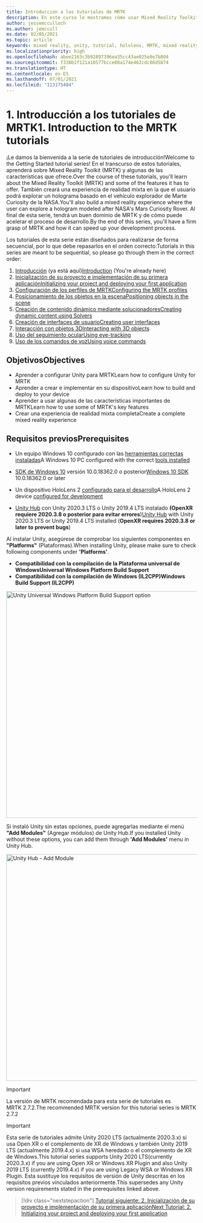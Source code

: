 ```yaml
---
title: Introducción a los tutoriales de MRTK
description: En este curso le mostramos cómo usar Mixed Reality Toolkit (MRTK) para crear una aplicación de realidad mixta desde cero.
author: jessemcculloch
ms.author: jemccull
ms.date: 02/05/2021
ms.topic: article
keywords: mixed reality, unity, tutorial, hololens, MRTK, mixed reality toolkit, solvers, eye-tracking, voice commands
ms.localizationpriority: high
ms.openlocfilehash: abee2163c3b92897396ea35cc43ae025e8e7b804
ms.sourcegitcommit: f338b1f121a10577bcce08a174e462cdc86d5874
ms.translationtype: HT
ms.contentlocale: es-ES
ms.lasthandoff: 07/01/2021
ms.locfileid: "113175484"
---
```

# <a name="1-introduction-to-the-mrtk-tutorials"></a><span data-ttu-id="43b0f-104">1. Introducción a los tutoriales de MRTK</span><span class="sxs-lookup"><span data-stu-id="43b0f-104">1. Introduction to the MRTK tutorials</span></span>

<span data-ttu-id="43b0f-105">¡Le damos la bienvenida a la serie de tutoriales de introducción!</span><span class="sxs-lookup"><span data-stu-id="43b0f-105">Welcome to the Getting Started tutorial series!</span></span> <span data-ttu-id="43b0f-106">En el transcurso de estos tutoriales, aprenderá sobre Mixed Reality Toolkit (MRTK) y algunas de las características que ofrece.</span><span class="sxs-lookup"><span data-stu-id="43b0f-106">Over the course of these tutorials, you'll learn about the Mixed Reality Toolkit (MRTK) and some of the features it has to offer.</span></span> <span data-ttu-id="43b0f-107">También creará una experiencia de realidad mixta en la que el usuario podrá explorar un holograma basado en el vehículo explorador de Marte Curiosity de la NASA.</span><span class="sxs-lookup"><span data-stu-id="43b0f-107">You'll also build a mixed reality experience where the user can explore a hologram modeled after NASA's Mars Curiosity Rover.</span></span> <span data-ttu-id="43b0f-108">Al final de esta serie, tendrá un buen dominio de MRTK y de cómo puede acelerar el proceso de desarrollo.</span><span class="sxs-lookup"><span data-stu-id="43b0f-108">By the end of this series, you'll have a firm grasp of MRTK and how it can speed up your development process.</span></span>

<span data-ttu-id="43b0f-109">Los tutoriales de esta serie están diseñados para realizarse de forma secuencial, por lo que debe repasarlos en el orden correcto:</span><span class="sxs-lookup"><span data-stu-id="43b0f-109">Tutorials in this series are meant to be sequential, so please go through them in the correct order:</span></span>

1. <span data-ttu-id="43b0f-110">[Introducción](mr-learning-base-01.md) (ya está aquí)</span><span class="sxs-lookup"><span data-stu-id="43b0f-110">[Introduction](mr-learning-base-01.md) (You're already here)</span></span>
2. [<span data-ttu-id="43b0f-111">Inicialización de su proyecto e implementación de su primera aplicación</span><span class="sxs-lookup"><span data-stu-id="43b0f-111">Initializing your project and deploying your first application</span></span>](mr-learning-base-02.md)
3. [<span data-ttu-id="43b0f-112">Configuración de los perfiles de MRTK</span><span class="sxs-lookup"><span data-stu-id="43b0f-112">Configuring the MRTK profiles</span></span>](mr-learning-base-03.md)
4. [<span data-ttu-id="43b0f-113">Posicionamiento de los objetos en la escena</span><span class="sxs-lookup"><span data-stu-id="43b0f-113">Positioning objects in the scene</span></span>](mr-learning-base-04.md)
5. [<span data-ttu-id="43b0f-114">Creación de contenido dinámico mediante solucionadores</span><span class="sxs-lookup"><span data-stu-id="43b0f-114">Creating dynamic content using Solvers</span></span>](mr-learning-base-05.md)
6. [<span data-ttu-id="43b0f-115">Creación de interfaces de usuario</span><span class="sxs-lookup"><span data-stu-id="43b0f-115">Creating user interfaces</span></span>](mr-learning-base-06.md)
7. [<span data-ttu-id="43b0f-116">Interacción con objetos 3D</span><span class="sxs-lookup"><span data-stu-id="43b0f-116">Interacting with 3D objects</span></span>](mr-learning-base-07.md)
8. [<span data-ttu-id="43b0f-117">Uso del seguimiento ocular</span><span class="sxs-lookup"><span data-stu-id="43b0f-117">Using eye-tracking</span></span>](mr-learning-base-08.md)
9. [<span data-ttu-id="43b0f-118">Uso de los comandos de voz</span><span class="sxs-lookup"><span data-stu-id="43b0f-118">Using voice commands</span></span>](mr-learning-base-09.md)

## <a name="objectives"></a><span data-ttu-id="43b0f-119">Objetivos</span><span class="sxs-lookup"><span data-stu-id="43b0f-119">Objectives</span></span>

* <span data-ttu-id="43b0f-120">Aprender a configurar Unity para MRTK</span><span class="sxs-lookup"><span data-stu-id="43b0f-120">Learn how to configure Unity for MRTK</span></span>
* <span data-ttu-id="43b0f-121">Aprender a crear e implementar en su dispositivo</span><span class="sxs-lookup"><span data-stu-id="43b0f-121">Learn how to build and deploy to your device</span></span>
* <span data-ttu-id="43b0f-122">Aprender a usar algunas de las características importantes de MRTK</span><span class="sxs-lookup"><span data-stu-id="43b0f-122">Learn how to use some of MRTK's key features</span></span>
* <span data-ttu-id="43b0f-123">Crear una experiencia de realidad mixta completa</span><span class="sxs-lookup"><span data-stu-id="43b0f-123">Create a complete mixed reality experience</span></span>

## <a name="prerequisites"></a><span data-ttu-id="43b0f-124">Requisitos previos</span><span class="sxs-lookup"><span data-stu-id="43b0f-124">Prerequisites</span></span>

* <span data-ttu-id="43b0f-125">Un equipo Windows 10 configurado con las [herramientas correctas instaladas](../../install-the-tools.md)</span><span class="sxs-lookup"><span data-stu-id="43b0f-125">A Windows 10 PC configured with the correct [tools installed](../../install-the-tools.md)</span></span>
* <span data-ttu-id="43b0f-126">[SDK de Windows 10](https://developer.microsoft.com/windows/downloads/windows-10-sdk/) versión 10.0.18362.0 o posterior</span><span class="sxs-lookup"><span data-stu-id="43b0f-126">[Windows 10 SDK](https://developer.microsoft.com/windows/downloads/windows-10-sdk/) 10.0.18362.0 or later</span></span>
* <span data-ttu-id="43b0f-127">Un dispositivo HoloLens 2 [configurado para el desarrollo](../../platform-capabilities-and-apis/using-visual-studio.md#enabling-developer-mode)</span><span class="sxs-lookup"><span data-stu-id="43b0f-127">A HoloLens 2 device [configured for development](../../platform-capabilities-and-apis/using-visual-studio.md#enabling-developer-mode)</span></span>

* <span data-ttu-id="43b0f-128"><a href="https://docs.unity3d.com/Manual/GettingStartedInstallingHub.html" target="_blank">Unity Hub</a> con Unity 2020.3 LTS o Unity 2019.4 LTS instalado **(OpenXR requiere 2020.3.8 o posterior para evitar errores**)</span><span class="sxs-lookup"><span data-stu-id="43b0f-128"><a href="https://docs.unity3d.com/Manual/GettingStartedInstallingHub.html" target="_blank">Unity Hub</a> with Unity 2020.3 LTS or Unity 2019.4 LTS installed (**OpenXR requires 2020.3.8 or later to prevent bugs**)</span></span>

<span data-ttu-id="43b0f-129">Al instalar Unity, asegúrese de comprobar los siguientes componentes en **"Platforms"** (Plataformas).</span><span class="sxs-lookup"><span data-stu-id="43b0f-129">When installing Unity, please make sure to check following components under **'Platforms'**.</span></span>

* <span data-ttu-id="43b0f-130">**Compatibilidad con la compilación de la Plataforma universal de Windows**</span><span class="sxs-lookup"><span data-stu-id="43b0f-130">**Universal Windows Platform Build Support**</span></span>
* <span data-ttu-id="43b0f-131">**Compatibilidad con la compilación de Windows (IL2CPP)**</span><span class="sxs-lookup"><span data-stu-id="43b0f-131">**Windows Build Support (IL2CPP)**</span></span>

<img src="../../../develop/images/Unity_Install_Option_UWP.png" alt="Unity Universal Windows Platform Build Support option" width="600px">

<span data-ttu-id="43b0f-132">Si instaló Unity sin estas opciones, puede agregarlas mediante el menú **"Add Modules"** (Agregar módulos) de Unity Hub.</span><span class="sxs-lookup"><span data-stu-id="43b0f-132">If you installed Unity without these options, you can add them through **'Add Modules'** menu in Unity Hub.</span></span>

<img src="../../../develop/images/Unity_Install_Option_UWP2.png" alt="Unity Hub - Add Module" width="600px">

> [!Important]
> <span data-ttu-id="43b0f-133">La versión de MRTK recomendada para esta serie de tutoriales es MRTK 2.7.2.</span><span class="sxs-lookup"><span data-stu-id="43b0f-133">The recommended MRTK version for this tutorial series is MRTK 2.7.2</span></span>

> [!Important]
> <span data-ttu-id="43b0f-134">Esta serie de tutoriales admite Unity 2020 LTS (actualmente 2020.3.x) si usa Open XR o el complemento de XR de Windows y también Unity 2019 LTS (actualmente 2019.4.x) si usa WSA heredado o el complemento de XR de Windows.</span><span class="sxs-lookup"><span data-stu-id="43b0f-134">This tutorial series supports Unity 2020 LTS(currently 2020.3.x) if you are using Open XR or Windows XR Plugin and also Unity 2019 LTS (currently 2019.4.x) if you are using Legacy WSA or Windows XR Plugin.</span></span> <span data-ttu-id="43b0f-135">Esta sustituye los requisitos de versión de Unity descritas en los requisitos previos vinculados anteriormente.</span><span class="sxs-lookup"><span data-stu-id="43b0f-135">This supersedes any Unity version requirements stated in the prerequisites linked above.</span></span>

> [!div class="nextstepaction"]
> [<span data-ttu-id="43b0f-136">Tutorial siguiente: 2. Inicialización de su proyecto e implementación de su primera aplicación</span><span class="sxs-lookup"><span data-stu-id="43b0f-136">Next Tutorial: 2. Initializing your project and deploying your first application</span></span>](mr-learning-base-02.md)
